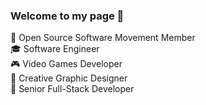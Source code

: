 ### Welcome to my page 👋

💬 Open Source Software Movement Member<br>
:mortar_board: Software Engineer<br>
:video_game: Video Games Developer <br>
:art: Creative Graphic Designer<br>
:diamond_shape_with_a_dot_inside:	 Senior Full-Stack Developer
